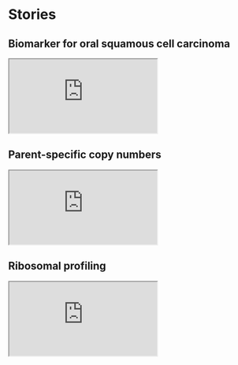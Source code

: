 # Stories


## Biomarker for oral squamous cell carcinoma
<div class="embed-responsive embed-responsive-4by3">
<iframe src="https://docs.google.com/presentation/d/1bpjA15DwDVSBFmYFHEXNXNUI6o1vVRJhoidydKrkUIc/embed?start=false&loop=false&delayms=3000"
allowfullscreen="true" mozallowfullscreen="true"
webkitallowfullscreen="true" style="max-width: 480px; max-height:
389px;"></iframe>
</div>


## Parent-specific copy numbers
<div class="embed-responsive embed-responsive-4by3">
<iframe src="https://docs.google.com/presentation/d/1SHJxYP7B8G84Sl9NmkmXGy_eFQoYPUno7U81PI8Gk2c/embed?start=false&loop=false&delayms=3000"
allowfullscreen="true" mozallowfullscreen="true"
webkitallowfullscreen="true" style="max-width: 480px; max-height:
389px;"></iframe>
</div>


## Ribosomal profiling
<div class="embed-responsive embed-responsive-4by3">
<iframe src="https://docs.google.com/presentation/d/1DVzDnWIVTRYTaXPVLtOx0muGIa32kn7qY9N7upIvy8s/embed?start=false&loop=false&delayms=3000"
allowfullscreen="true" mozallowfullscreen="true"
webkitallowfullscreen="true" style="max-width: 480px; max-height: 389px;"></iframe>
</div>
